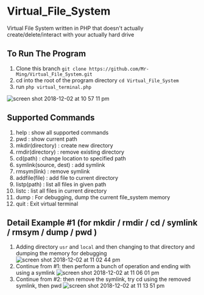 # Virtual_File_System
Virtual File System written in PHP that doesn't actually create/delete/interact with your actually hard drive

## To Run The Program
1. Clone this branch `git clone https://github.com/Mr-Ming/Virtual_File_System.git`
2. cd into the root of the program directory `cd Virtual_File_System`
3. run `php virtual_terminal.php`

![screen shot 2018-12-02 at 10 57 11 pm](https://user-images.githubusercontent.com/2894340/49352416-c7532b80-f685-11e8-8776-0e7c62a1d090.png)

## Supported Commands
1. help : show all supported commands 
2. pwd : show current path 
3. mkdir(directory) : create new directory 
4. rmdir(directory) : remove existing directory 
5. cd(path) : change location to specified path 
6. symlink(source, dest) : add symlink 
7. rmsym(link) : remove symlink 
8. addfile(file) : add file to current directory 
9. listp(path) : list all files in given path 
10. listc : list all files in current directory 
11. dump : For debugging, dump the current file_system memory 
12. quit : Exit virtual terminal 

## Detail Example #1 (for mkdir / rmdir / cd / symlink / rmsym / dump / pwd )
1. Adding directory `usr` and `local` and then changing to that directory and dumping the memory for debugging
![screen shot 2018-12-02 at 11 02 44 pm](https://user-images.githubusercontent.com/2894340/49352559-7b54b680-f686-11e8-8055-e368a984e6b3.png)
2. Continue from #1: then perform a bunch of operation and ending with using a symlink
![screen shot 2018-12-02 at 11 06 01 pm](https://user-images.githubusercontent.com/2894340/49352628-da1a3000-f686-11e8-9da2-44a9f3ad5ee6.png)
3. Continue from #2: then remove the symlink, try cd using the removed symlink, then pwd
![screen shot 2018-12-02 at 11 13 51 pm](https://user-images.githubusercontent.com/2894340/49352810-07b3a900-f688-11e8-8b29-9a415c79c228.png)
